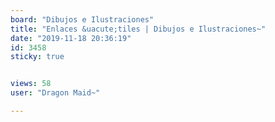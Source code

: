 ```yaml
---
board: "Dibujos e Ilustraciones"
title: "Enlaces &uacute;tiles | Dibujos e Ilustraciones~"
date: "2019-11-18 20:36:19"
id: 3458
sticky: true


views: 58
user: "Dragon Maid~"

---
```


